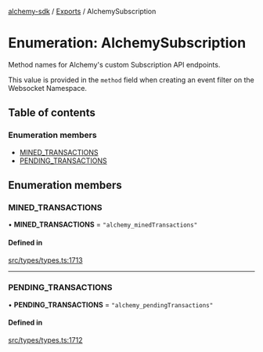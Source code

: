 [alchemy-sdk](../README.md) / [Exports](../modules.md) / AlchemySubscription

# Enumeration: AlchemySubscription

Method names for Alchemy's custom Subscription API endpoints.

This value is provided in the `method` field when creating an event filter on
the Websocket Namespace.

## Table of contents

### Enumeration members

- [MINED\_TRANSACTIONS](AlchemySubscription.md#mined_transactions)
- [PENDING\_TRANSACTIONS](AlchemySubscription.md#pending_transactions)

## Enumeration members

### MINED\_TRANSACTIONS

• **MINED\_TRANSACTIONS** = `"alchemy_minedTransactions"`

#### Defined in

[src/types/types.ts:1713](https://github.com/alchemyplatform/alchemy-sdk-js/blob/85196e8/src/types/types.ts#L1713)

___

### PENDING\_TRANSACTIONS

• **PENDING\_TRANSACTIONS** = `"alchemy_pendingTransactions"`

#### Defined in

[src/types/types.ts:1712](https://github.com/alchemyplatform/alchemy-sdk-js/blob/85196e8/src/types/types.ts#L1712)
